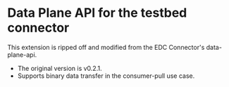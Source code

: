 # Data Plane API for the testbed connector

This extension is ripped off and modified from the EDC Connector's data-plane-api.

- The original version is v0.2.1.
- Supports binary data transfer in the consumer-pull use case.
